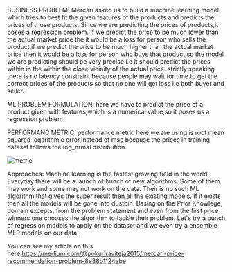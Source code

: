 BUSINESS PROBLEM:
  Mercari asked us to build a machine learning model which
tries to best fit the given features of the products and predicts the
prices of those products. Since we are predicting the prices of
products,it poses a regression problem. If we predict the price to
be much lower than the actual market price the it would be a loss
for person who sells the product,if we predict the price to be
much higher than the actual market price then it would be a loss
for person who buys that product,so the model we are predicting
should be very precise i.e it should predict the prices within in the
within the close vicinity of the actual price.
strictly speaking there is no latency constraint because
people may wait for time to get the correct prices of the products
so that no one will get loss i.e both buyer and seller.





ML PROBLEM FORMULATION:
   here we have to predict the price of a product given with features,which is a numerical value,so it poses us a regression problem





PERFORMANC METRIC:
  performance metric here we are using is root mean squared logarithmic error,instead of mse because the prices in training dataset follows the log_nrmal distribution. 
  
  
  
   ![metric](https://user-images.githubusercontent.com/48234359/140683629-bb4ecbc3-69c3-4891-83b9-05da72c879bc.png)





Approaches:
Machine learning is the fastest growing field in the world.
Everyday there will be a launch of bunch of new algorithms. Some of them may work and some may not work on the data.
Their is no such ML algorithm that gives the super result then all the existing models. If it exists then all the models will be gone into dustbin.
Basing on the Prior Knowlege, domain excepts, from the problem statement and even from the first price winners one chooses the algorithm to tackle their problem.
Let's try a bunch of regression models to apply on the dataset and we even try a ensemble MLP models on our data.




You can see my article on this here:https://medium.com/@pokuriraviteja2015/mercari-price-recommendation-problem-8e88b1124abe 
